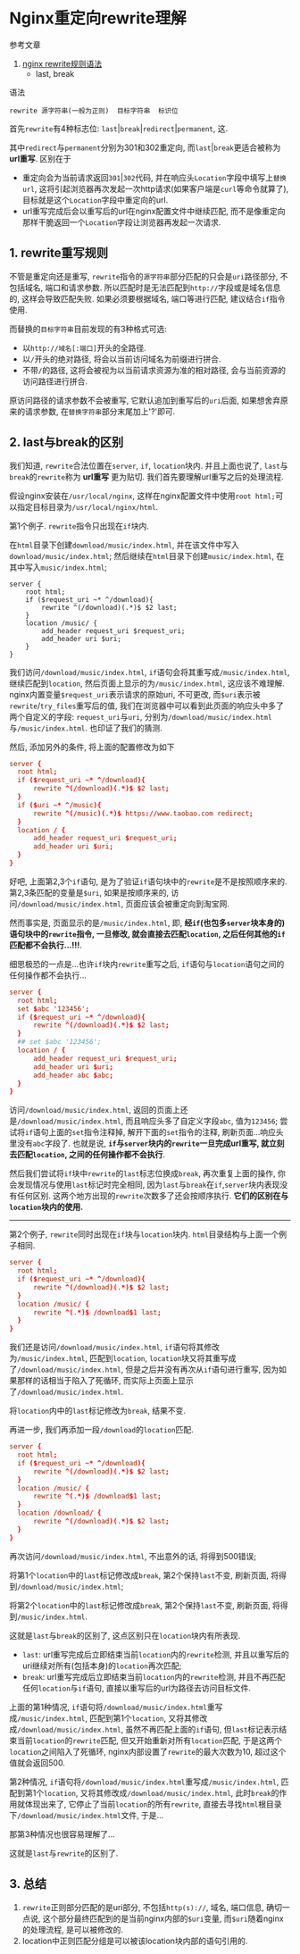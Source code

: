 # Nginx重定向rewrite理解

参考文章

1. [nginx rewrite规则语法](http://blog.csdn.net/xiao_jun_0820/article/details/9397011)
    - last, break

语法

```
rewrite 源字符串(一般为正则)  目标字符串  标识位
```

首先`rewrite`有4种标志位: `last`|`break`|`redirect`|`permanent`, 这.

其中`redirect`与`permanent`分别为301和302重定向, 而`last`|`break`更适合被称为 **url重写**. 区别在于

- 重定向会为当前请求返回`301`|`302`代码, 并在响应头`Location`字段中填写上`替换url`, 这将引起浏览器再次发起一次http请求(如果客户端是`curl`等命令就算了), 目标就是这个`Location`字段中重定向的url.
- url重写完成后会以重写后的url在nginx配置文件中继续匹配, 而不是像重定向那样干脆返回一个`Location`字段让浏览器再发起一次请求.

## 1. rewrite重写规则

不管是重定向还是重写, `rewrite`指令的`源字符串`部分匹配的只会是`uri`路径部分, 不包括域名, 端口和请求参数. 所以匹配时是无法匹配到`http://`字段或是域名信息的, 这样会导致匹配失败. 如果必须要根据域名, 端口等进行匹配, 建议结合`if`指令使用.

而替换的`目标字符串`目前发现的有3种格式可选:

- 以`http://域名[:端口]`开头的全路径.
- 以`/`开头的绝对路径, 将会以当前访问域名为前缀进行拼合.
- 不带`/`的路径, 这将会被视为以当前请求资源为准的相对路径, 会与当前资源的访问路径进行拼合.

原访问路径的请求参数不会被重写, 它默认追加到重写后的`uri`后面, 如果想舍弃原来的请求参数, 在`替换字符串`部分末尾加上'?'即可.

## 2. last与break的区别

我们知道, `rewrite`合法位置在`server`, `if`, `location`块内. 并且上面也说了, `last`与`break`的`rewrite`称为 **url重写** 更为贴切. 我们首先要理解url重写之后的处理流程.

假设nginx安装在`/usr/local/nginx`, 这样在nginx配置文件中使用`root html;`可以指定目标目录为`/usr/local/nginx/html`.

第1个例子. `rewrite`指令只出现在`if`块内.

在`html`目录下创建`download/music/index.html`, 并在该文件中写入`download/music/index.html`; 然后继续在`html`目录下创建`music/index.html`, 在其中写入`music/index.html`;

```
server {
    root html;
    if ($request_uri ~* ^/download){
        rewrite ^(/download)(.*)$ $2 last;
    }
    location /music/ {
        add_header request_uri $request_uri;
        add_header uri $uri;
    }   
}
```

我们访问`/download/music/index.html`, `if`语句会将其重写成`/music/index.html`, 继续匹配到`location`, 然后页面上显示的为`/music/index.html`, 这应该不难理解. nginx内置变量`$request_uri`表示请求的原始uri, 不可更改, 而`$uri`表示被`rewrite`/`try_files`重写后的值, 我们在浏览器中可以看到此页面的响应头中多了两个自定义的字段: `request_uri`与`uri`, 分别为`/download/music/index.html`与`/music/index.html`. 也印证了我们的猜测.

然后, 添加另外的条件, 将上面的配置修改为如下

```conf
server {
  root html;
  if ($request_uri ~* ^/download){
      rewrite ^(/download)(.*)$ $2 last;
  }
  if ($uri ~* ^/music){
      rewrite ^(/music)(.*)$ https://www.taobao.com redirect;
  }
  location / {
      add_header request_uri $request_uri;
      add_header uri $uri;
  }
}
```

好吧, 上面第2,3个`if`语句, 是为了验证`if`语句块中的`rewrite`是不是按照顺序来的. 第2,3条匹配的变量是`$uri`, 如果是按顺序来的, 访问`/download/music/index.html`, 页面应该会被重定向到淘宝网.

然而事实是, 页面显示的是`/music/index.html`, 即, **经`if`(也包多`server`块本身的)语句块中的`rewrite`指令, 一旦修改, 就会直接去匹配`location`, 之后任何其他的`if`匹配都不会执行...!!!**.

细思极恐的一点是...也许`if`块内`rewrite`重写之后, `if`语句与`location`语句之间的任何操作都不会执行...

```conf
server {
  root html;
  set $abc '123456';
  if ($request_uri ~* ^/download){
      rewrite ^(/download)(.*)$ $2 last;
  }
  ## set $abc '123456';
  location / {
      add_header request_uri $request_uri;
      add_header uri $uri;
      add_header abc $abc;
  }
}
```

访问`/download/music/index.html`, 返回的页面上还是`/download/music/index.html`, 而且响应头多了自定义字段`abc`, 值为`123456`; 尝试将`if`语句上面的`set`指令注释掉, 解开下面的`set`指令的注释, 刷新页面...响应头里没有`abc`字段了. 也就是说, **`if`与`server`块内的`rewrite`一旦完成url重写, 就立刻去匹配`location`, 之间的任何操作都不会执行**.

然后我们尝试将`if`块中`rewrite`的`last`标志位换成`break`, 再次重复上面的操作, 你会发现情况与使用`last`标记时完全相同, 因为`last`与`break`在`if`,`server`块内表现没有任何区别. 这两个地方出现的`rewrite`次数多了还会按顺序执行. **它们的区别在与`location`块内的使用.**

------

第2个例子, `rewrite`同时出现在`if`块与`location`块内. `html`目录结构与上面一个例子相同.

```conf
server {
  root html;
  if ($request_uri ~* ^/download){
      rewrite ^(/download)(.*)$ $2 last;
  }
  location /music/ {
      rewrite ^(.*)$ /download$1 last;
  }
}
```

我们还是访问`/download/music/index.html`, `if`语句将其修改为`/music/index.html`, 匹配到`location`, `location`块又将其重写成了`/download/music/index.html`, 但是之后并没有再次从`if`语句进行重写, 因为如果那样的话相当于陷入了死循环, 而实际上页面上显示了`/download/music/index.html`.

将`location`内中的`last`标记修改为`break`, 结果不变.

再进一步, 我们再添加一段`/download`的`location`匹配.

```conf
server {
  root html;
  if ($request_uri ~* ^/download){
      rewrite ^(/download)(.*)$ $2 last;
  }
  location /music/ {
      rewrite ^(.*)$ /download$1 last;
  }
  location /download/ {
      rewrite ^(/download)(.*)$ $2 last;
  }
}
```

再次访问`/download/music/index.html`, 不出意外的话, 将得到500错误;

将第1个`location`中的`last`标记修改成`break`, 第2个保持`last`不变, 刷新页面, 将得到`/download/music/index.html`;

将第2个`location`中的`last`标记修改成`break`, 第2个保持`last`不变, 刷新页面, 将得到`/music/index.html`.

这就是`last`与`break`的区别了, 这点区别只在`location`块内有所表现.

- `last`: url重写完成后立即结束当前`location`内的`rewrite`检测, 并且以重写后的uri继续对所有(包括本身)的`location`再次匹配;
- `break`: url重写完成后立即结束当前`location`内的`rewrite`检测, 并且不再匹配任何`location`与`if`语句, 直接以重写后的url为路径去访问目标文件.

上面的第1种情况, `if`语句将`/download/music/index.html`重写成`/music/index.html`, 匹配到第1个`location`, 又将其修改成`/download/music/index.html`, 虽然不再匹配上面的`if`语句, 但`last`标记表示结束当前`location`的`rewrite`匹配, 但又开始重新对所有`location`匹配, 于是这两个`location`之间陷入了死循环, nginx内部设置了`rewrite`的最大次数为10, 超过这个值就会返回500.

第2种情况, `if`语句将`/download/music/index.html`重写成`/music/index.html`, 匹配到第1个`location`, 又将其修改成`/download/music/index.html`, 此时`break`的作用就体现出来了, 它停止了当前`location`的所有`rewrite`, 直接去寻找`html`根目录下`/download/music/index.html`文件, 于是...

那第3种情况也很容易理解了...

这就是`last`与`rewrite`的区别了.

## 3. 总结

1. `rewrite`正则部分匹配的是uri部分, 不包括`http(s)://`, 域名, 端口信息, 确切一点说, 这个部分最终匹配到的是当前nginx内部的`$uri`变量, 而`$uri`随着nginx的处理流程, 是可以被修改的.
2. location中正则匹配分组是可以被该location块内部的语句引用的.
